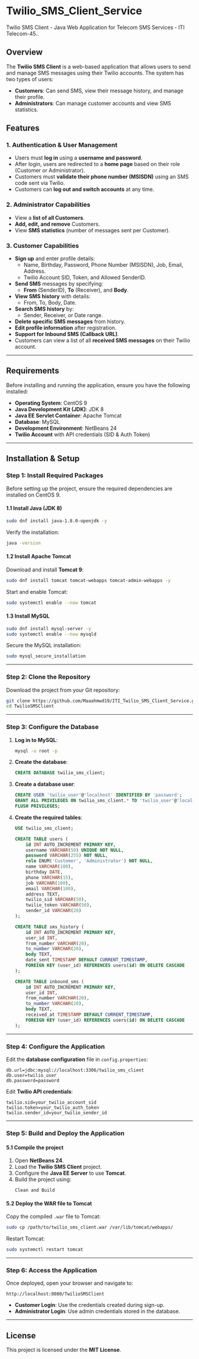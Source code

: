 # Twilio_SMS_Client_Service
Twilio SMS Client - Java Web Application  for Telecom SMS Services - ITI Telecom-45..

## Overview
The **Twilio SMS Client** is a web-based application that allows users to send and manage SMS messages using their Twilio accounts. The system has two types of users:

- **Customers**: Can send SMS, view their message history, and manage their profile.
- **Administrators**: Can manage customer accounts and view SMS statistics.

## Features

### 1. Authentication & User Management
- Users must **log in** using a **username and password**.
- After login, users are redirected to a **home page** based on their role (Customer or Administrator).
- Customers must **validate their phone number (MSISDN)** using an SMS code sent via Twilio.
- Customers can **log out and switch accounts** at any time.

### 2. Administrator Capabilities
- View a **list of all Customers**.
- **Add, edit, and remove** Customers.
- View **SMS statistics** (number of messages sent per Customer).

### 3. Customer Capabilities
- **Sign up** and enter profile details:
  - Name, Birthday, Password, Phone Number (MSISDN), Job, Email, Address.
  - Twilio Account SID, Token, and Allowed SenderID.
- **Send SMS** messages by specifying:
  - **From** (SenderID), **To** (Receiver), and **Body**.
- **View SMS history** with details:
  - From, To, Body, Date.
- **Search SMS history** by:
  - Sender, Receiver, or Date range.
- **Delete specific SMS messages** from history.
- **Edit profile information** after registration.
- **Support for Inbound SMS (Callback URL)**.
- Customers can view a list of all **received SMS messages** on their Twilio account.

---

## Requirements
Before installing and running the application, ensure you have the following installed:

- **Operating System**: CentOS 9
- **Java Development Kit (JDK)**: JDK 8
- **Java EE Servlet Container**: Apache Tomcat
- **Database**: MySQL
- **Development Environment**: NetBeans 24
- **Twilio Account** with API credentials (SID & Auth Token)

---

## Installation & Setup

### **Step 1: Install Required Packages**
Before setting up the project, ensure the required dependencies are installed on CentOS 9.

#### **1.1 Install Java (JDK 8)**
```bash
sudo dnf install java-1.8.0-openjdk -y
```
Verify the installation:
```bash
java -version
```

#### **1.2 Install Apache Tomcat**
Download and install **Tomcat 9**:
```bash
sudo dnf install tomcat tomcat-webapps tomcat-admin-webapps -y
```
Start and enable Tomcat:
```bash
sudo systemctl enable --now tomcat
```

#### **1.3 Install MySQL**
```bash
sudo dnf install mysql-server -y
sudo systemctl enable --now mysqld
```
Secure the MySQL installation:
```bash
sudo mysql_secure_installation
```

---

### **Step 2: Clone the Repository**
Download the project from your Git repository:
```bash
git clone https://github.com/Maaahmwd19/ITI_Twilio_SMS_Client_Service.git
cd TwilioSMSClient
```

---

### **Step 3: Configure the Database**
1. **Log in to MySQL**:
   ```bash
   mysql -u root -p
   ```
2. **Create the database**:
   ```sql
   CREATE DATABASE twilio_sms_client;
   ```
3. **Create a database user**:
   ```sql
   CREATE USER 'twilio_user'@'localhost' IDENTIFIED BY 'password';
   GRANT ALL PRIVILEGES ON twilio_sms_client.* TO 'twilio_user'@'localhost';
   FLUSH PRIVILEGES;
   ```
4. **Create the required tables**:
   ```sql
   USE twilio_sms_client;

   CREATE TABLE users (
       id INT AUTO_INCREMENT PRIMARY KEY,
       username VARCHAR(50) UNIQUE NOT NULL,
       password VARCHAR(255) NOT NULL,
       role ENUM('Customer', 'Administrator') NOT NULL,
       name VARCHAR(100),
       birthday DATE,
       phone VARCHAR(15),
       job VARCHAR(100),
       email VARCHAR(100),
       address TEXT,
       twilio_sid VARCHAR(50),
       twilio_token VARCHAR(50),
       sender_id VARCHAR(20)
   );

   CREATE TABLE sms_history (
       id INT AUTO_INCREMENT PRIMARY KEY,
       user_id INT,
       from_number VARCHAR(20),
       to_number VARCHAR(20),
       body TEXT,
       date_sent TIMESTAMP DEFAULT CURRENT_TIMESTAMP,
       FOREIGN KEY (user_id) REFERENCES users(id) ON DELETE CASCADE
   );

   CREATE TABLE inbound_sms (
       id INT AUTO_INCREMENT PRIMARY KEY,
       user_id INT,
       from_number VARCHAR(20),
       to_number VARCHAR(20),
       body TEXT,
       received_at TIMESTAMP DEFAULT CURRENT_TIMESTAMP,
       FOREIGN KEY (user_id) REFERENCES users(id) ON DELETE CASCADE
   );
   ```

---

### **Step 4: Configure the Application**
Edit the **database configuration** file in `config.properties`:
```
db.url=jdbc:mysql://localhost:3306/twilio_sms_client
db.user=twilio_user
db.password=password
```
Edit **Twilio API credentials**:
```
twilio.sid=your_twilio_account_sid
twilio.token=your_twilio_auth_token
twilio.sender_id=your_twilio_sender_id
```

---

### **Step 5: Build and Deploy the Application**
#### **5.1 Compile the project**
1. Open **NetBeans 24**.
2. Load the **Twilio SMS Client** project.
3. Configure the **Java EE Server** to use **Tomcat**.
4. Build the project using:
   ```
   Clean and Build
   ```

#### **5.2 Deploy the WAR file to Tomcat**
Copy the compiled `.war` file to Tomcat:
```bash
sudo cp /path/to/twilio_sms_client.war /var/lib/tomcat/webapps/
```
Restart Tomcat:
```bash
sudo systemctl restart tomcat
```

---

### **Step 6: Access the Application**
Once deployed, open your browser and navigate to:
```
http://localhost:8080/TwilioSMSClient
```
- **Customer Login**: Use the credentials created during sign-up.
- **Administrator Login**: Use admin credentials stored in the database.

---

## License
This project is licensed under the **MIT License**.
